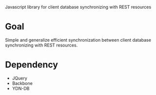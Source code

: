 Javascript library for client database synchronizing with REST resources

Goal
====

Simple and generalize efficient synchronization between client database
synchronizing with REST resources.


Dependency
==========

* JQuery
* Backbone
* YDN-DB

